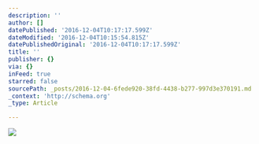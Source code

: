 ```yaml
---
description: ''
author: []
datePublished: '2016-12-04T10:17:17.599Z'
dateModified: '2016-12-04T10:15:54.815Z'
datePublishedOriginal: '2016-12-04T10:17:17.599Z'
title: ''
publisher: {}
via: {}
inFeed: true
starred: false
sourcePath: _posts/2016-12-04-6fede920-38fd-4438-b277-997d3e370191.md
_context: 'http://schema.org'
_type: Article

---
```

![](https://the-grid-user-content.s3-us-west-2.amazonaws.com/6cb35a4a-139f-456f-ac99-79aba51db92f.jpg)